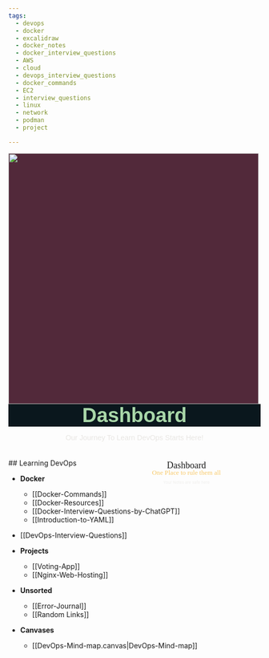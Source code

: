 ```yaml
---
tags:
  - devops
  - docker
  - excalidraw
  - docker_notes
  - docker_interview_questions
  - AWS
  - cloud
  - devops_interview_questions
  - docker_commands
  - EC2
  - interview_questions
  - linux
  - network
  - podman
  - project

---
```

<img src="https://eggramen.neocities.org/img/pond.gif" style="width: 500px; padding: 0px; display: block; color: rgb(232, 230, 227); font-family: &quot;Lucida Sans&quot;, sans-serif; font-size: 12px; font-style: normal; font-variant-ligatures: normal; font-variant-caps: normal; font-weight: 400; letter-spacing: normal; orphans: 2; text-align: start; text-indent: 0px; text-transform: none; widows: 2; word-spacing: 0px; -webkit-text-stroke-width: 0px; white-space: normal; background-color: rgb(82, 41, 58); text-decoration-thickness: initial; text-decoration-style: initial; text-decoration-color: initial; text-align: center;">
<center style="color: rgb(168, 214, 168); text-decoration: none; font-family: sans-serif; font-size: 40px; font-style: normal; font-variant-ligatures: normal; font-variant-caps: normal; font-weight: 700; letter-spacing: normal; orphans: 2; text-align: center; text-indent: 0px; text-transform: none; widows: 2; word-spacing: 0px; -webkit-text-stroke-width: 0px; white-space: normal; background-color: rgb(10, 23, 29);">Dashboard</center>
<p style="color: rgb(232, 230, 227); font-family: sans-serif; font-size: 14.4px; font-style: normal; font-variant-ligatures: normal; font-variant-caps: normal; font-weight: 400; letter-spacing: normal; orphans: 2; text-align: start; text-indent: 0px; text-transform: none; widows: 2; word-spacing: 0px; -webkit-text-stroke-width: 0px; white-space: normal; text-decoration-thickness: initial; text-decoration-style: initial; text-decoration-color: initial; text-align: center;">Our Journey To Learn DevOps Starts Here!</p>
<div class="wrap-preorder-and-title" style="box-sizing: border-box; margin: 0px auto 2vw; position: relative; width: 29.375vw;"><picture class="lazy-hidden" style="box-sizing: border-box; display: block;"><img src="https://cdn-hogwartslegacy.warnerbrosgames.com/retail/purchase-pre-order-frame.png" alt="" class="img-fluid" style="box-sizing: border-box; border-style: none; vertical-align: middle; height: auto; max-width: 100%; pointer-events: none;"></picture><div class="meta" style="box-sizing: border-box; left: 44.125px; position: absolute; top: 48.0469px; transform: translateY(-50%); width: 401.25px;"><h1 style="box-sizing: border-box; margin-bottom: 0.35vw; margin-top: 0px; font-family: &quot;Tongari Regular&quot;, serif; font-weight: 400; line-height: 0.8; font-size: 1.875vw; text-align: center;">Dashboard</h1><h2 style="box-sizing: border-box; margin-bottom: 0.5rem; margin-top: 0px; font-family: &quot;Tongari Regular&quot;, serif; font-weight: 400; line-height: 0.8; font-size: 1.375vw; color: rgb(248, 201, 105); text-align: center;">One Place to rule them all</h2><div class="pre-order-only-msg" style="box-sizing: border-box; color: rgba(232, 230, 227, 0.64); font-size: 0.825vw; text-align: center;">Your Notes are safe here</div></div><picture class="lazy-hidden" style="box-sizing: border-box; display: block; flex: 0 0 auto; left: 0px; position: absolute; top: -4.5vw; width: 132.406px;"><source srcset="https://cdn-hogwartslegacy.warnerbrosgames.com/retail/purchase-pre-order-mount.webp" type="image/webp" style="box-sizing: border-box;"><img src="https://cdn-hogwartslegacy.warnerbrosgames.com/retail/purchase-pre-order-mount.png" alt="" class="img-fluid" style="box-sizing: border-box; border-style: none; vertical-align: middle; height: auto; max-width: 100%; pointer-events: none;"></picture></div>
## Learning DevOps

- **Docker**
  - [[Docker-Commands]]
  - [[Docker-Resources]]
  - [[Docker-Interview-Questions-by-ChatGPT]]
  - [[Introduction-to-YAML]]
- [[DevOps-Interview-Questions]]

- **Projects**
  - [[Voting-App]]
  - [[Nginx-Web-Hosting]]
  
- **Unsorted**
  - [[Error-Journal]]
  - [[Random Links]]
  
- **Canvases**
  - [[DevOps-Mind-map.canvas|DevOps-Mind-map]]



